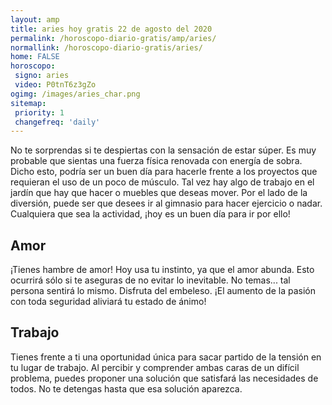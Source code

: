 ```yaml
---
layout: amp
title: aries hoy gratis 22 de agosto del 2020 
permalink: /horoscopo-diario-gratis/amp/aries/
normallink: /horoscopo-diario-gratis/aries/
home: FALSE
horoscopo:
 signo: aries
 video: P0tnT6z3gZo
ogimg: /images/aries_char.png
sitemap:
 priority: 1
 changefreq: 'daily'
---
```



No te sorprendas si te despiertas con la sensación de estar súper. Es muy probable que sientas una fuerza física renovada con energía de sobra. Dicho esto, podría ser un buen día para hacerle frente a los proyectos que requieran el uso de un poco de músculo. Tal vez hay algo de trabajo en el jardín que hay que hacer o muebles que deseas mover. Por el lado de la diversión, puede ser que desees ir al gimnasio para hacer ejercicio o nadar. Cualquiera que sea la actividad, ¡hoy es un buen día para ir por ello!

## Amor

¡Tienes hambre de amor! Hoy usa tu instinto, ya que el amor abunda. Esto ocurrirá sólo si te aseguras de no evitar lo inevitable. No temas... tal persona sentirá lo mismo. Disfruta del embeleso. ¡El aumento de la pasión con toda seguridad aliviará tu estado de ánimo!

## Trabajo

Tienes frente a ti una oportunidad única para sacar partido de la tensión en tu lugar de trabajo. Al percibir y comprender ambas caras de un difícil problema, puedes proponer una solución que satisfará las necesidades de todos. No te detengas hasta que esa solución aparezca.